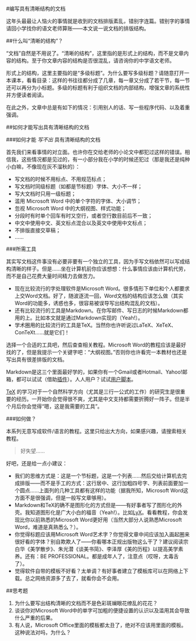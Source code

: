 #编写具有清晰结构的文档

这年头最最让人恼火的事情就是收到的文档排版紊乱，错别字连篇。错别字的事情请回小学找你的语文老师算账——本文说一说文档的排版结构。

##什么叫“清晰的结构”？

“文档”自然是不用说了。“清晰的结构”，这里指的是形式上的结构，而不是文章内容的结构。至于你文章内容的结构是否很混乱，请咨询你的中学语文老师。

形式上的结构，这里主要指的是“多级标题”。为什么要写多级标题？请随意打开一本课本，看看目录：这样的书往往都分成了几章，每一章又分成了若干节，每一节还可以再分为小标题。多级的标题有利于组织文档的内部结构，增强文章的系统性并方便读者阅读。

在此之外，文章中总是有如下的情况：引用别人的话、写一些程序代码、以及着重强调。

##如何才能写出具有清晰结构的文档

###如何才能 *写不出* 具有清晰结构的文档

首先我们来看事情的对立面。也许你在交给老师的小论文中都犯过这样的错误。相信我，这些情况都是见过的，有一小部分我在小学的时候还犯过（那是我还是纯种小白嘛，不像现在灰不溜秋的）：

- 写文档的时候不用标点、不用规范标点；
- 写文档时同级标题（如都是节标题）字体、大小不一样；
- 写大文档时只用一级标题；
- 滥用 Microsoft Word 中的单个字符的字体、大小调节；
- 忽视 Microsoft Word 中的大纲视图、样式功能；
- 分段时有时单个回车有时又空行，或者空行数目前后不一致；
- 中文中使用中文、英文标点混合以及英文中使用中文标点；
- 不排版直接交草稿；
- ……

###所需工具

其实写文档这件事没有必要非要有一个独立的工具，因为手写文档依然可以写成结构清晰的样子。但是……坐在计算机前你应该想想：什么事情应该由计算机代劳，而不是自己花费大量时间精力去做苦力。

- 现在比较流行的字处理软件是Microsoft Word。很多情形下单位和个人都要求上交Word文档。好了，随波逐流一回，Word文档的结构应该怎么做（其实Word的功能多，诱惑也多，很容易被误导写出结构混乱的文档）。
- 还有比较流行的工具是Markdown。在你写邮件、写日志的时候Markdown都用的上。比如本文就是通过Markdown实现的（Yeah!）。
- 学术圈用的比较流行的工具是TeX。当然你也许听说过LaTeX、XeTeX、ConTeXt……就是它们！

选择一个合适的工具吧，然后查查相关教程。Microsoft Word的教程应该是最好找的了，但是我提示一个关键字吧：“大纲视图。”否则你也许看完一本教材也还是写出具有很差排版的文档。

Markdown是这三个里面最好学的，如果你有一个Gmail或者Hotmail、Yahoo!邮箱，都可以试试（借助[插件](https://github.com/adam-p/markdown-here)）。人人用户？试试[用户脚本](https://github.com/smilekzs/renren-markdown/blob/master/renren.md)。

[TeX](http://docs.huihoo.com/homepage/shredderyin/tex_frame.html) 的学习对于一个自然科学方向（尤其是三行一公式的工作）的研究生是很重要的经历。一开始你会觉得很不爽，尤其是中文支持都需要折腾好一阵子。但是半个月后你会觉得“嗯，这是我需要的工具”。

###如何做？

本系列无意写成软件/语言的教程。这里只给出大方向，如果感兴趣，请搜索相关教程。

>好失望……

好吧，还是给一点小建议：

- 我们的思维方式是：这是一个节标题，这是一个列表……然后交给计算机去完成排版——而不是手工的方式：这行居中、这行加粗四号字、列表前面要加一个圆点……上面列的几种工具都有这样的功能（据我所知，Microsoft Word这方面不是很强调，但是一般写文章够用）。
- Markdown和TeX的确不是图形化的方式但是——有好事者写了图形化的外壳。我知道图形化是广大小白的福音（Yeah!）。比如[LyX](http://www.lyx.org/)。看看教程，你会发现比你以前熟悉的Microsoft Word更好用（当然大部分人说熟悉Microsoft Word，难道是真熟悉么？）。
- 你觉得标题应该用Microsoft Word艺术字？你觉得文章中间应该加入画起圈来很好看的字体？别自欺欺人了——你看哪本正规出版物这么干了？建议阅读宗白华《美学散步》、朱光潜《谈美书简》、李泽厚《美的历程》以提高美学素养。还有：BE PROFESSIONAL。都是成年人了，注意点（哎呀，太毒舌了）。
- 觉得软件自带的模板不好看？太单调？有好事者建立了模板库可以在网络上下载。总之网络资源多了去了，就看你会不会用。

##思考题

1. 为什么要写出结构清晰的文档而不是色彩斑斓眼花缭乱的花花？
2. 谈谈你对Microsoft Word中的单字可加粗的便捷设置的认识以及滥用其会导致什么严重的后果。
3. 有人说，Microsoft Office里面的模板都太丑了，绝对不应该用里面的模板。这种说法对吗，为什么？


